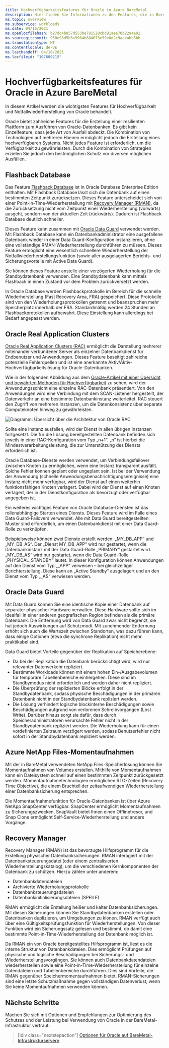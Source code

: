 ```yaml
---
title: Hochverfügbarkeitsfeatures für Oracle in Azure BareMetal
description: Hier finden Sie Informationen zu den Features, die in BareMetal für eine Oracle-Datenbank zur Verfügung stehen.
ms.topic: overview
ms.subservice: workloads
ms.date: 04/16/2021
ms.openlocfilehash: b27dc4b857d553be791528cbd91aee70b2294a92
ms.sourcegitcommit: 950e98d5b3e9984b884673e59e0d2c9aaeabb5bb
ms.translationtype: HT
ms.contentlocale: de-DE
ms.lasthandoff: 04/18/2021
ms.locfileid: "107600215"
---
```

# <a name="high-availability-features-for-oracle-on-azure-baremetal"></a>Hochverfügbarkeitsfeatures für Oracle in Azure BareMetal

In diesem Artikel werden die wichtigsten Features für Hochverfügbarkeit und Notfallwiederherstellung von Oracle behandelt.

Oracle bietet zahlreiche Features für die Erstellung einer resilienten Plattform zum Ausführen von Oracle-Datenbanken. Es gibt kein Einzelfeature, dass jede Art von Ausfall abdeckt. Die Kombination von Technologien auf mehreren Ebenen ermöglicht jedoch die Erstellung eines hochverfügbaren Systems. Nicht jedes Feature ist erforderlich, um die Verfügbarkeit zu gewährleisten. Durch die Kombination von Strategien erzielen Sie jedoch den bestmöglichen Schutz vor diversen möglichen Ausfällen. 

## <a name="flashback-database"></a>Flashback Database

Das Feature [Flashback Database](https://docs.oracle.com/en/database/oracle/oracle-database/21/rcmrf/FLASHBACK-DATABASE.html#GUID-584AC79A-40C5-45CA-8C63-DED3BE3A4511) ist in Oracle Database Enterprise Edition enthalten. Mit Flashback Database lässt sich die Datenbank auf einen bestimmten Zeitpunkt zurücksetzen. Dieses Feature unterscheidet sich von einer Point-in-Time-Wiederherstellung mit [Recovery Manager (RMAN)](https://docs.oracle.com/en/cloud/paas/db-backup-cloud/csdbb/performing-general-restore-and-recovery-operations.html), da die Zurücksetzung nicht vom Zeitpunkt einer Wiederherstellung (vorwärts) ausgeht, sondern von der aktuellen Zeit (rückwärts). Dadurch ist Flashback Database deutlich schneller.
 
Dieses Feature kann zusammen mit [Oracle Data Guard](https://docs.oracle.com/en/database/oracle/oracle-database/19/sbydb/preface.html#GUID-B6209E95-9DA8-4D37-9BAD-3F000C7E3590) verwendet werden. Mit Flashback Database kann ein Datenbankadministrator eine ausgefallene Datenbank wieder in einer Data Guard-Konfiguration instanziieren, ohne eine vollständige RMAN-Wiederherstellung durchführen zu müssen. Dieses Feature ermöglicht eine wesentlich schnellere Wiederherstellung der Notfallwiederherstellungsfunktion (sowie aller ausgelagerten Berichts- und Sicherungsvorteile mit Active Data Guard).
 
Sie können dieses Feature anstelle einer verzögerten Wiederholung für die Standbydatenbank verwenden. Eine Standbydatenbank kann mittels Flashback in einen Zustand vor dem Problem zurückversetzt werden.
 
In Oracle Database werden Flashbackprotokolle im Bereich für die schnelle Wiederherstellung (Fast Recovery Area, FRA) gespeichert. Diese Protokolle sind von den Wiederholungsprotokollen getrennt und beanspruchen mehr Speicherplatz innerhalb der FRA. Standardmäßig werden 24 Stunden an Flashbackprotokollen aufbewahrt. Diese Einstellung kann allerdings bei Bedarf angepasst werden.

## <a name="oracle-real-application-clusters"></a>Oracle Real Application Clusters

[Oracle Real Application Clusters (RAC)](https://docs.oracle.com/en/database/oracle/oracle-database/19/racad/introduction-to-oracle-rac.html#GUID-5A1B02A2-A327-42DD-A1AD-20610B2A9D92) ermöglicht die Darstellung mehrerer miteinander verbundener Server als einzelner Datenbankdienst für Endbenutzer und Anwendungen. Dieses Feature beseitigt zahlreiche potenzielle Fehlerquellen und ist eine anerkannte Aktiv/Aktiv-Hochverfügbarkeitslösung für Oracle-Datenbanken.

Wie in der folgenden Abbildung aus dem [Oracle-Artikel mit einer Übersicht und bewährten Methoden für Hochverfügbarkeit](https://docs.oracle.com/en/database/oracle/oracle-database/19/haovw/ha-features.html) zu sehen, wird der Anwendungsschicht eine einzelne RAC-Datenbank präsentiert. Von den Anwendungen wird eine Verbindung mit dem SCAN-Listener hergestellt, der Datenverkehr an eine bestimmte Datenbankinstanz weiterleitet. RAC steuert den Zugriff von mehreren Instanzen, um die Datenkonsistenz über separate Computeknoten hinweg zu gewährleisten.

![Diagramm: Übersicht über die Architektur von Oracle RAC](media/oracle-high-availability/oracle-real-application-clusters.png)

Sollte eine Instanz ausfallen, wird der Dienst in allen übrigen Instanzen fortgesetzt. Die für die Lösung bereitgestellten Datenbank befinden sich jeweils in einer RAC-Konfiguration vom Typ „n+1“. „n“ ist hierbei die Mindestverarbeitungsleistung, die zur Unterstützung des Diensts erforderlich ist.

Oracle Database-Dienste werden verwendet, um Verbindungsfailover zwischen Knoten zu ermöglichen, wenn eine Instanz transparent ausfällt. Solche Fehler können geplant oder ungeplant sein. Ist bei der Verwendung der Anwendung (schnelle Anwendungsbenachrichtigungsereignisse) eine Instanz nicht mehr verfügbar, wird der Dienst auf einen weiterhin funktionsfähigen Knoten verlagert. Dabei wird der Dienst auf einen Knoten verlagert, der in der Dienstkonfiguration als bevorzugt oder verfügbar angegeben ist.

Ein weiteres wichtiges Feature von Oracle Database-Diensten ist das rollenabhängige Starten eines Diensts. Dieses Feature wird im Falle eines Data Guard-Failovers verwendet. Alle mit Data Guard bereitgestellten Muster sind erforderlich, um einen Datenbankdienst mit einer Data Guard-Rolle zu verknüpfen.

Beispielsweise können zwei Dienste erstellt werden: „MY\_DB\_APP“ und „MY\_DB\_AS“. Der „Dienst MY\_DB\_APP“ wird nur gestartet, wenn die Datenbankinstanz mit der Data Guard-Rolle „PRIMARY“ gestartet wird. „MY\_DB\_AS“ wird nur gestartet, wenn die Data Guard-Rolle „PHYSICAL\_STANDBY“ lautet. In dieser Konfiguration können Anwendungen auf den Dienst vom Typ „\_APP“ verweisen – bei gleichzeitiger Berichterstellung. Diese kann an „Active Standby“ ausgelagert und an den Dienst vom Typ „\_AS“ verwiesen werden.

## <a name="oracle-data-guard"></a>Oracle Data Guard

Mit Data Guard können Sie eine identische Kopie einer Datenbank auf separater physischer Hardware verwalten. Diese Hardware sollte sich im Idealfall in einer anderen geografischen Region befinden als die primäre Datenbank. Die Entfernung wird von Data Guard zwar nicht begrenzt, sie hat jedoch Auswirkungen auf Schutzmodi. Mit zunehmender Entfernung erhöht sich auch die Wartezeit zwischen Standorten, was dazu führen kann, dass einige Optionen (etwa die synchrone Replikation) nicht mehr praktikabel sind.

Data Guard bietet Vorteile gegenüber der Replikation auf Speicherebene:

- Da bei der Replikation die Datenbank berücksichtigt wird, wird nur relevanter Datenverkehr repliziert.
- Bestimmte Workloads können mit einem hohen Ein-/Ausgabevolumen für temporäre Tabellenbereiche einhergehen. Diese sind im Standbymodus nicht erforderlich und werden daher nicht repliziert.
- Die Überprüfung der replizierten Blöcke erfolgt in der Standbydatenbank, sodass physische Beschädigungen in der primären Datenbank nicht in der Standbydatenbank repliziert werden.
- Die Lösung verhindert logische blockinterne Beschädigungen sowie Beschädigungen aufgrund von verlorenen Schreibvorgängen (Lost Write). Darüber hinaus sorgt sie dafür, dass durch Speicheradministratoren verursachte Fehler nicht in der Standbydatenbank repliziert werden.
Die Wiederholung kann für einen vordefinierten Zeitraum verzögert werden, sodass Benutzerfehler nicht sofort in der Standbydatenbank repliziert werden.

## <a name="azure-netapp-files-snapshots"></a>Azure NetApp Files-Momentaufnahmen

Mit der in BareMetal verwendeten NetApp Files-Speicherlösung können Sie Momentaufnahmen von Volumes erstellen. Mithilfe von Momentaufnahmen kann ein Dateisystem schnell auf einen bestimmten Zeitpunkt zurückgesetzt werden. Momentaufnahmetechnologien ermöglichen RTO-Zeiten (Recovery Time Objective), die einem Bruchteil der zeitaufwendigen Wiederherstellung einer Datenbanksicherung entsprechen.

Die Momentaufnahmefunktion für Oracle-Datenbanken ist über Azure NetApp SnapCenter verfügbar. SnapCenter ermöglicht Momentaufnahmen zu Sicherungszwecken, SnapVault bietet Ihnen einen Offlinetresor, und Snap Clone ermöglicht Self-Service-Wiederherstellung und andere Vorgänge.

## <a name="recovery-manager"></a>Recovery Manager

Recovery Manager (RMAN) ist das bevorzugte Hilfsprogramm für die Erstellung physischer Datenbanksicherungen. RMAN interagiert mit der Datenbanksteuerungsdatei (oder einem zentralisierten Wiederherstellungskatalog), um die verschiedenen Kernkomponenten der Datenbank zu schützen. Hierzu zählen unter anderem:

- Datenbankdatendateien
- Archivierte Wiederholungsprotokolle
- Datenbanksteuerungsdateien
- Datenbankinitialisierungsdateien (SPFILE)

RMAN ermöglicht die Erstellung heißer und kalter Datenbanksicherungen. Mit diesen Sicherungen können Sie Standbydatenbanken erstellen oder Datenbanken duplizieren, um Umgebungen zu klonen. RMAN verfügt auch über eine Gültigkeitsprüfungsfunktion für Wiederherstellungen. Von dieser Funktion wird ein Sicherungssatz gelesen und bestimmt, ob damit eine bestimmte Point-in-Time-Wiederherstellung der Datenbank möglich ist.

Da RMAN ein von Oracle bereitgestelltes Hilfsprogramm ist, liest es die interne Struktur von Datenbankdateien. Dies ermöglicht Prüfungen auf physische und logische Beschädigungen bei Sicherungs- und Wiederherstellungsvorgängen. Sie können auch Datenbankdatendateien wiederherstellen sowie eine Point-in-Time-Wiederherstellung für einzelne Datendateien und Tabellenbereiche durchführen. Dies sind Vorteile, die RMAN gegenüber Speichermomentaufnahmen bietet. RMAN-Sicherungen sind eine letzte Schutzmaßnahme gegen vollständigen Datenverlust, wenn Sie keine Momentaufnahmen verwenden können.

## <a name="next-steps"></a>Nächste Schritte

Machen Sie sich mit Optionen und Empfehlungen zur Optimierung des Schutzes und der Leistung bei Verwendung von Oracle in der BareMetal-Infrastruktur vertraut:

> [!div class="nextstepaction"]
> [Optionen für Oracle auf BareMetal-Infrastrukturservern](options-considerations-high-availability.md)
